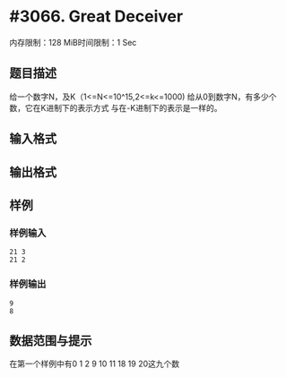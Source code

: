 # #3066. Great Deceiver

内存限制：128 MiB时间限制：1 Sec

## 题目描述

给一个数字N，及K（1<=N<=10^15,2<=k<=1000)
给从0到数字N，有多少个数，它在K进制下的表示方式
与在-K进制下的表示是一样的。

## 输入格式

## 输出格式

## 样例

### 样例输入

    
    21 3
    21 2
    
    
    

### 样例输出

    
    9
    8
    
    
    

## 数据范围与提示

在第一个样例中有0 1 2 9 10 11 18 19 20这九个数
